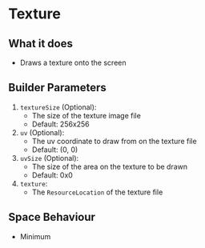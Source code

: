 # Texture

## What it does
- Draws a texture onto the screen

## Builder Parameters
1. `textureSize` (Optional):
    - The size of the texture image file
    - Default: 256x256
2. `uv` (Optional):
    - The uv coordinate to draw from on the texture file
    - Default: (0, 0)
3. `uvSize` (Optional):
    - The size of the area on the texture to be drawn
    - Default: 0x0
4. `texture`:
    - The `ResourceLocation` of the texture file

## Space Behaviour
- Minimum
